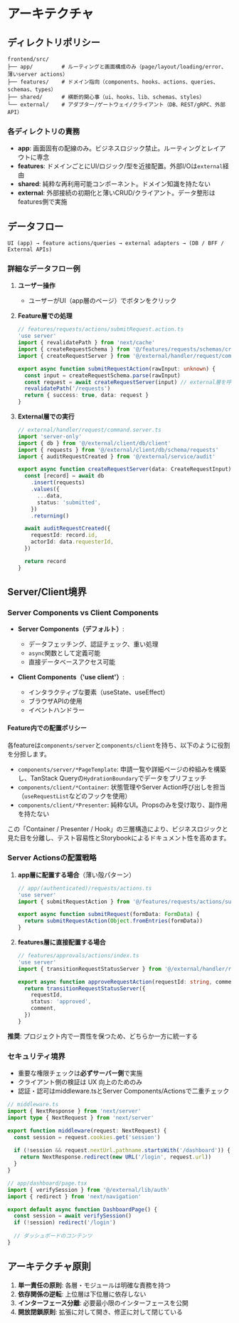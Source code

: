# アーキテクチャ

## ディレクトリポリシー

```
frontend/src/
├── app/         # ルーティングと画面構成のみ（page/layout/loading/error、薄いserver actions）
├── features/    # ドメイン指向（components、hooks、actions、queries、schemas、types）
├── shared/      # 横断的関心事（ui、hooks、lib、schemas、styles）
└── external/    # アダプター/ゲートウェイ/クライアント（DB、REST/gRPC、外部API）
```

### 各ディレクトリの責務

- **app**: 画面固有の配線のみ。ビジネスロジック禁止。ルーティングとレイアウトに専念
- **features**: ドメインごとにUI/ロジック/型を近接配置。外部I/Oは`external`経由
- **shared**: 純粋な再利用可能コンポーネント。ドメイン知識を持たない
- **external**: 外部接続の初期化と薄いCRUD/クライアント。データ整形はfeatures側で実施

## データフロー

```
UI (app) → feature actions/queries → external adapters → (DB / BFF / External APIs)
```

### 詳細なデータフロー例

1. **ユーザー操作**
   - ユーザーがUI（app層のページ）でボタンをクリック

2. **Feature層での処理**
   ```typescript
   // features/requests/actions/submitRequest.action.ts
   'use server'
   import { revalidatePath } from 'next/cache'
   import { createRequestSchema } from '@/features/requests/schemas/createRequest'
   import { createRequestServer } from '@/external/handler/request/command.server'

   export async function submitRequestAction(rawInput: unknown) {
     const input = createRequestSchema.parse(rawInput)
     const request = await createRequestServer(input) // external層を呼び出し
     revalidatePath('/requests')
     return { success: true, data: request }
   }
   ```

3. **External層での実行**
   ```typescript
   // external/handler/request/command.server.ts
   import 'server-only'
   import { db } from '@/external/client/db/client'
   import { requests } from '@/external/client/db/schema/requests'
   import { auditRequestCreated } from '@/external/service/audit'

   export async function createRequestServer(data: CreateRequestInput) {
     const [record] = await db
       .insert(requests)
       .values({
         ...data,
         status: 'submitted',
       })
       .returning()

     await auditRequestCreated({
       requestId: record.id,
       actorId: data.requesterId,
     })

     return record
   }
   ```

## Server/Client境界

### Server Components vs Client Components

- **Server Components（デフォルト）**: 
  - データフェッチング、認証チェック、重い処理
  - `async`関数として定義可能
  - 直接データベースアクセス可能

- **Client Components（'use client'）**: 
  - インタラクティブな要素（useState、useEffect）
  - ブラウザAPIの使用
  - イベントハンドラー

#### Feature内での配置ポリシー

各featureは`components/server`と`components/client`を持ち、以下のように役割を分担します。

- `components/server/*PageTemplate`: 申請一覧や詳細ページの枠組みを構築し、TanStack Queryの`HydrationBoundary`でデータをプリフェッチ
- `components/client/*Container`: 状態管理やServer Action呼び出しを担当（`useRequestList`などのフックを使用）
- `components/client/*Presenter`: 純粋なUI。Propsのみを受け取り、副作用を持たない

この「Container / Presenter / Hook」の三層構造により、ビジネスロジックと見た目を分離し、テスト容易性とStorybookによるドキュメント性を高めます。

### Server Actionsの配置戦略

1. **app層に配置する場合**（薄い殻パターン）
   ```typescript
   // app/(authenticated)/requests/actions.ts
   'use server'
   import { submitRequestAction } from '@/features/requests/actions/submitRequest.action'
   
   export async function submitRequest(formData: FormData) {
     return submitRequestAction(Object.fromEntries(formData))
   }
   ```

2. **features層に直接配置する場合**
   ```typescript
   // features/approvals/actions/index.ts
   'use server'
   import { transitionRequestStatusServer } from '@/external/handler/request/command.server'

   export async function approveRequestAction(requestId: string, comment?: string) {
     return transitionRequestStatusServer({
       requestId,
       status: 'approved',
       comment,
     })
   }
   ```

**推奨**: プロジェクト内で一貫性を保つため、どちらか一方に統一する

### セキュリティ境界

- 重要な権限チェックは**必ずサーバー側**で実施
- クライアント側の検証は UX 向上のためのみ
- 認証・認可はmiddleware.tsとServer Components/Actionsで二重チェック

```typescript
// middleware.ts
import { NextResponse } from 'next/server'
import type { NextRequest } from 'next/server'

export function middleware(request: NextRequest) {
  const session = request.cookies.get('session')
  
  if (!session && request.nextUrl.pathname.startsWith('/dashboard')) {
    return NextResponse.redirect(new URL('/login', request.url))
  }
}

// app/dashboard/page.tsx
import { verifySession } from '@/external/lib/auth'
import { redirect } from 'next/navigation'

export default async function DashboardPage() {
  const session = await verifySession()
  if (!session) redirect('/login')
  
  // ダッシュボードのコンテンツ
}
```

## アーキテクチャ原則

1. **単一責任の原則**: 各層・モジュールは明確な責務を持つ
2. **依存関係の逆転**: 上位層は下位層に依存しない
3. **インターフェース分離**: 必要最小限のインターフェースを公開
4. **開放閉鎖原則**: 拡張に対して開き、修正に対して閉じている
